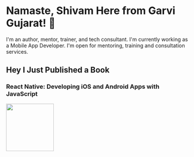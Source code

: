 # Namaste, Shivam Here from Garvi Gujarat! 👋

I'm an author, mentor, trainer, and tech consultant. I'm currently working as a Mobile App Developer. I'm open for mentoring, training and consultation services.


## Hey I Just Published a Book 

### React Native: Developing iOS and Android Apps with JavaScript 

<a href="https://a.co/d/eGtddpR">
<!--   <img src="https://example.com/your-image.jpg" width="200px" alt=" React Native: Developing iOS and Android Apps with JavaScript "> -->
  <div class="kt l ku"><img class="kv kw" src="https://miro.medium.com/v2/resize:fit:130/9d5feaef850b82e989cbea85f1b2c89be4e2c0ca9507bbe6fccb9bca0fd7c47b" width="130" loading="lazy" role="presentation"></div>
</a>

<br />


